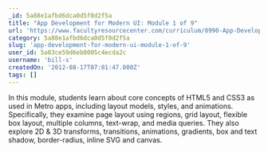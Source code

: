 ```yaml
---
_id: 5a88e1afbd6dca0d5f0d2f5a
title: "App Development for Modern UI: Module 1 of 9"
url: 'https://www.facultyresourcecenter.com/curriculum/8990-App-Development-for-Modern-UI-Module-1.aspx?c1=en-us&c2=0'
category: 5a88e1afbd6dca0d5f0d2f5a
slug: 'app-development-for-modern-ui-module-1-of-9'
user_id: 5a83ce59d6eb0005c4ecda2c
username: 'bill-s'
createdOn: '2012-08-17T07:01:47.000Z'
tags: []
---
```


In this module, students learn about core concepts of HTML5 and CSS3 as used in Metro apps, including layout models, styles, and animations. Specifically, they examine page layout using regions, grid layout, flexible box layout, multiple columns, text-wrap, and media queries. They also explore 2D & 3D transforms, transitions, animations, gradients, box and text shadow, border-radius, inline SVG and canvas.
